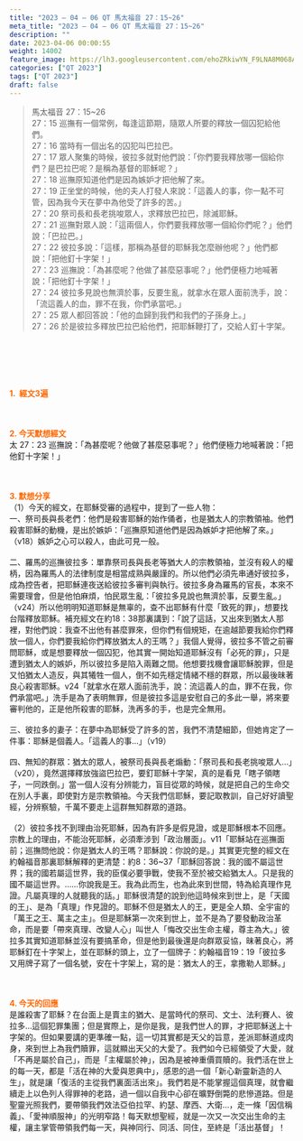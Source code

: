 ```yaml
---
title: "2023 – 04 – 06 QT 馬太福音 27：15~26"
meta_title: "2023 – 04 – 06 QT 馬太福音 27：15~26"
description: ""
date: 2023-04-06 00:00:55
weight: 14002
feature_image: https://lh3.googleusercontent.com/ehoZRkiwYN_F9LNA8M068AYxt73EavCZno-PD1cJRuf5BbSkQVUWr3gNEbt5kSs28Pb_Elg17kSrtf9ybWvojWoMV6I4tPM3vGRGDq6GkKkPdL2Gut4QAIw4-uykKUAtNiKgQKntvsU=w800
categories: ["QT 2023"]
tags: ["QT 2023"]
draft: false
---
```


<blockquote>馬太福音 27：15~26<br />
27：15 巡撫有一個常例，每逢這節期，隨眾人所要的釋放一個囚犯給他們。<br />
27：16 當時有一個出名的囚犯叫巴拉巴。<br />
27：17 眾人聚集的時候，彼拉多就對他們說：「你們要我釋放哪一個給你們？是巴拉巴呢？是稱為基督的耶穌呢？」<br />
27：18 巡撫原知道他們是因為嫉妒才把他解了來。<br />
27：19 正坐堂的時候，他的夫人打發人來說：「這義人的事，你一點不可管，因為我今天在夢中為他受了許多的苦。」<br />
27：20 祭司長和長老挑唆眾人，求釋放巴拉巴，除滅耶穌。<br />
27：21 巡撫對眾人說：「這兩個人，你們要我釋放哪一個給你們呢？」他們說：「巴拉巴。」<br />
27：22 彼拉多說：「這樣，那稱為基督的耶穌我怎麼辦他呢？」他們都說：「把他釘十字架！」<br />
27：23 巡撫說：「為甚麼呢？他做了甚麼惡事呢？」他們便極力地喊著說：「把他釘十字架！」<br />
27：24 彼拉多見說也無濟於事，反要生亂，就拿水在眾人面前洗手，說：「流這義人的血，罪不在我，你們承當吧。」<br />
27：25 眾人都回答說：「他的血歸到我們和我們的子孫身上。」<br />
27：26 於是彼拉多釋放巴拉巴給他們，把耶穌鞭打了，交給人釘十字架。</blockquote><br />
&nbsp;<br />
<br />
&nbsp;<br />
<br />
<span style="color: #ff6600;"><strong>1.  經文3遍</strong></span><br />
<br />
&nbsp;<br />
<br />
<span style="color: #ff6600;"><strong>2. 今天默想經文<br />
</strong></span>太 27：23 巡撫說：「為甚麼呢？他做了甚麼惡事呢？」他們便極力地喊著說：「把他釘十字架！」<br />
<br />
&nbsp;<br />
<br />
<strong><span style="color: #ff6600;">3. 默想分享<br />
</span></strong>（1）今天的經文，在耶穌受審的過程中，提到了一些人物：<br />
一、祭司長與長老們：他們是殺害耶穌的始作俑者，也是猶太人的宗教領袖。他們殺害耶穌的動機，是出於嫉妒：「巡撫原知道他們是因為嫉妒才把他解了來。」（v18）嫉妒之心可以殺人，由此可見一般。<br />
<br />
二、羅馬的巡撫彼拉多：單靠祭司長與長老等猶大人的宗教領袖，並沒有殺人的權柄，因為羅馬人的法律制度是相當成熟與嚴謹的。所以他們必須先串通好彼拉多，成為控告者，把耶穌連夜送給彼拉多審判與執行。彼拉多身為羅馬的官長，本來不需要理會，但是他怕麻煩，怕民眾生亂：「彼拉多見說也無濟於事，反要生亂。」（v24）所以他明明知道耶穌是無辜的，查不出耶穌有什麼「致死的罪」，想要找台階釋放耶穌。補充經文在約18：38那裏講到：「說了這話，又出來到猶太人那裡，對他們說：我查不出他有甚麼罪來，但你們有個規矩，在逾越節要我給你們釋放一個人，你們要我給你們釋放猶太人的王嗎？」我個人覺得，彼拉多不管之前審問耶穌，或是想要釋放一個囚犯，他其實一開始知道耶穌沒有「必死的罪」，只是遭到猶太人的嫉妒，所以彼拉多是陷入兩難之間。他想要找機會讓耶穌脫罪，但是又怕猶太人造反，與其犧牲一個人，倒不如先穩定情緒不穩的群眾，所以最後昧著良心殺害耶穌。v24「就拿水在眾人面前洗手，說：流這義人的血，罪不在我，你們承當吧。」洗手是為了表明無罪，但是彼拉多這是安慰自己的多此一舉，將來要審判他的，正是他所殺害的耶穌，洗再多的手，也是完全無用。<br />
<br />
三、彼拉多的妻子：在夢中為耶穌受了許多的苦，我們不清楚細節，但她肯定了一件事：耶穌是個義人。「這義人的事…」（v19）<br />
<br />
四、無知的群眾：猶太的眾人，被祭司長與長老煽動：「祭司長和長老挑唆眾人…」（v20），竟然選擇釋放強盜巴拉巴，要釘耶穌十字架，真的是看見「瞎子領瞎子，一同跌倒。」當一個人沒有分辨能力，盲目從眾的時候，就是把自己的生命交在別人手裏，即使對方是宗教領袖。今天我們信耶穌，要記取教訓，自己好好讀聖經，分辨察驗，千萬不要走上這群無知群眾的道路。<br />
<br />
（2）彼拉多找不到理由治死耶穌，因為有許多是假見證，或是耶穌根本不回應。宗教上的理由，不能治死耶穌，必須牽涉到「政治層面」。v11「耶穌站在巡撫面前；巡撫問他說：你是猶太人的王嗎？耶穌說：你說的是。」其實更完整的經文在約翰福音那裏耶穌解釋的更清楚：約8：36~37「耶穌回答說：我的國不屬這世界；我的國若屬這世界，我的臣僕必要爭戰，使我不至於被交給猶太人。只是我的國不屬這世界。……你說我是王。我為此而生，也為此來到世間，特為給真理作見證。凡屬真理的人就聽我的話。」耶穌很清楚的說到他這時候來到世上，是「天國的王」、是為「真理」作見證的。耶穌不但是猶太人的王，更是全人類、全宇宙的「萬王之王、萬主之主」。但是耶穌第一次來到世上，並不是為了要發動政治革命，而是要「帶來真理、改變人心」叫世人「悔改交出生命主權，尊主為大。」彼拉多其實知道耶穌並沒有要搞革命，但是他到最後還是向群眾妥協，昧著良心，將耶穌釘在十字架上，並在耶穌的頭上，立了一個牌子：約翰福音19：19「彼拉多又用牌子寫了一個名號，安在十字架上，寫的是：猶太人的王，拿撒勒人耶穌。」<br />
<br />
&nbsp;<br />
<br />
<strong style="font-size: inherit;"><span style="color: #ff6600;">4. 今天的回應<br />
</span></strong>是誰殺害了耶穌？在台面上是賣主的猶大、是當時代的祭司、文士、法利賽人、彼拉多…這個犯罪集團；但是實際上，是你是我，是我們世人的罪，才把耶穌送上十字架的。但如果要講的更準確一點，這一切其實都是天父的旨意，差派耶穌道成肉身，來到世上為我們贖罪，這就顯出天父的大愛了。我們如今已經領受了大愛，就「不再是屬於自己」，而是「主權屬於神」，因為是被神重價買贖的。我們活在世上的每一天，都是「活在神的大愛與恩典中」，感恩的過一個「新心新靈新造的人生」，就是讓「復活的主從我們裏面活出來」。我們若是不能掌握這個真理，就會繼續走上以色列人得罪神的老路，過一個以自我中心卻在曠野倒斃的悲慘道路。但是聖靈光照我們，要帶領我們效法亞伯拉罕、約瑟、摩西、大衛…，走一條「因信稱義」、「愛神順服神」的光明窄路！每天默想聖經，就是一次又一次交出生命的主權，讓主掌管帶領我們每一天，與神同行、同活、同住，至終是「活出基督」！
        